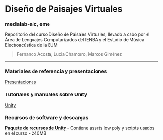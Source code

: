 # Diseño de Paisajes Virtuales
### medialab-alc, eme
Repositorio del curso Diseño de Paisajes Virtuales, llevado a cabo por el Área de Lenguajes Computarizados del IENBA y el Estudio de Música Electroacústica de la EUM

>Fernando Acosta, Lucia Chamorro, Marcos Giménez

---
### Materiales de referencia y presentaciones

[Presentaciones](Presentaciones/index.md)

### Tutoriales y manuales sobre Unity

[Unity](Unity/index.md)

### Recursos de software y descargas
[**Paquete de recursos de Unity** ](https://medialabcloud.enba.edu.uy/s/WQfc2PKasenjMjR) - Contiene assets low poly y scripts usados en el curso - 240MB
